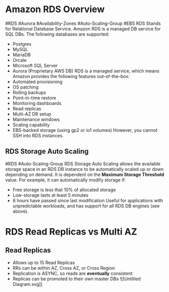 # Amazon RDS Overview
#RDS #Aurora #Availability-Zones #Auto-Scaling-Group #EBS 
RDS Stands for Relational Database Service. Amazon RDS is a managed DB service for SQL DBs. The following databases are supported:
- Postgres
- MySQL
- MariaDB
- Orcale
- Microsoft SQL Server
- Aurora (Proprietary AWS DB)
RDS is a managed service, which means Amazon provides the following features out-of-the-box:
- Automated provisioning
- OS patching
- Rolling backups
- Point-in-time restore
- Monitoring dashboards
- Read replicas
- Multi-AZ DR setup
- Maintenance windows
- Scaling capability
- EBS-backed storage (using gp2 or io1 volumes)
However, you cannot SSH into RDS instances.
## RDS Storage Auto Scaling
#RDS #Auto-Scaling-Group 
RDS Storage Auto Scaling allows the available storage space in an RDS DB instance to be automatically scaled up or down depending on demand. It is dependent on the **Maximum Storage Threshold** value. For example, it can automatically modify storage if:
- Free storage is less that 10% of allocated storage
- Low-storage lasts at least 5 minutes
- 6 hours have passed since last modification
Useful for applications with unpredictable workloads, and has support for all RDS DB engines (see above).
# RDS Read Replicas vs Multi AZ
## Read Replicas
- Allows up to 15 Read Replicas
- RRs can be within AZ, Cross AZ, or Cross Region
- Replication is ASYNC, so reads are **eventually** consistent
- Replicas can be promoted to their own master DBs
![[Untitled Diagram.svg]]